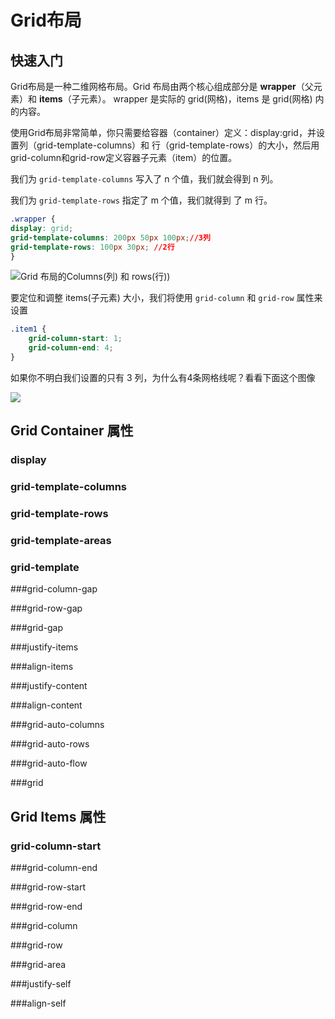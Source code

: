 # Grid布局

## 快速入门

Grid布局是一种二维网格布局。Grid 布局由两个核心组成部分是 **wrapper**（父元素）和 **items**（子元素）。 wrapper 是实际的 grid(网格)，items 是 grid(网格) 内的内容。

使用Grid布局非常简单，你只需要给容器（container）定义：display:grid，并设置列（grid-template-columns）和 行（grid-template-rows）的大小，然后用grid-column和grid-row定义容器子元素（item）的位置。

我们为 `grid-template-columns` 写入了 n 个值，我们就会得到 n 列。 

我们为 `grid-template-rows` 指定了 m 个值，我们就得到 了 m 行。

```css
.wrapper {
display: grid;
grid-template-columns: 200px 50px 100px;//3列
grid-template-rows: 100px 30px; //2行
}     
```
![Grid 布局的Columns(列) 和 rows(行)](http://newimg88.b0.upaiyun.com/newimg88/2017/12/1_M9WbiVEFcseUCW6qeG4lSQ.png))

要定位和调整 items(子元素) 大小，我们将使用 `grid-column` 和 `grid-row` 属性来设置

```css
.item1 {
    grid-column-start: 1;
    grid-column-end: 4;
}
```

如果你不明白我们设置的只有 3 列，为什么有4条网格线呢？看看下面这个图像

![](C:\Users\flame\Desktop\QQ图片20180202094407.png)

## Grid Container 属性

### display

### grid-template-columns

### grid-template-rows

### grid-template-areas

### grid-template

###grid-column-gap

###grid-row-gap

###grid-gap

###justify-items

###align-items

###justify-content

###align-content

###grid-auto-columns

###grid-auto-rows

###grid-auto-flow

###grid

## Grid Items 属性

### grid-column-start

###grid-column-end

###grid-row-start

###grid-row-end

###grid-column

###grid-row

###grid-area

###justify-self

###align-self